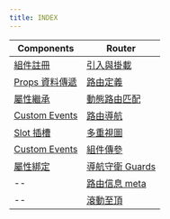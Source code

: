 ```yaml
---
title: INDEX
---
```


| Components                             | Router                                |
| -------------------------------------- | ------------------------------------- |
| [組件註冊](./component.md)             | [引入與掛載](./router.md)             |
| [Props 資料傳遞](./component_props.md) | [路由定義](./router-routes.md)        |
| [屬性繼承](./component_attributes)     | [動態路由匹配](./router-match.md)     |  |
| [Custom Events](./customEvent.md)      | [路由導航](./router_nav.md)           |
| [Slot 插槽](./slot.md)                 | [多重視圖](./router_mutiView.md)      |
| [Custom Events](./customEvent.md)      | [組件傳參](./props.md)                |
| [屬性綁定](./attr.md)                  | [導航守衛 Guards](./router-guards.md) |
| --                                     | [路由信息 meta](./router-meta)        |
| --                                     | [滾動至頂](./router-scrolltotop.md)   |
